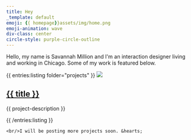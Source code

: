 ```yaml
---
title: Hey
_template: default
emoji: {{ homepage}}assets/img/home.png
emoji-animation: wave
div-class: center
circle-style: purple-circle-outline
---
```


Hello, my name is Savannah Million and I'm an interaction designer living and working in Chicago. Some of my work is featured below.

<div class="project center">
	{{ entries:listing folder="projects" }}
		<a href="{{ url }}"><img class="project-feed-thumb" src="{{ feed-thumbnail }}"></a>
		<h2><a href="{{ url }}">{{ title }}</a></h2>
		<p>{{ project-description }}</p>
	{{ /entries:listing }}

	<br/>I will be posting more projects soon. &hearts;
</div>